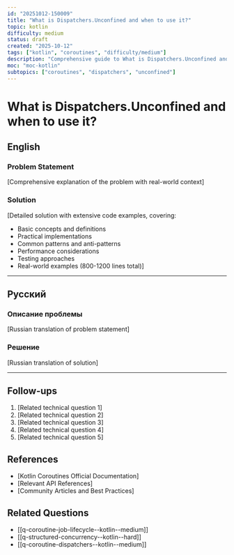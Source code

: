 ```yaml
---
id: "20251012-150009"
title: "What is Dispatchers.Unconfined and when to use it?"
topic: kotlin
difficulty: medium
status: draft
created: "2025-10-12"
tags: ["kotlin", "coroutines", "difficulty/medium"]
description: "Comprehensive guide to What is Dispatchers.Unconfined and when to use it? in Kotlin coroutines"
moc: "moc-kotlin"
subtopics: ["coroutines", "dispatchers", "unconfined"]
---
```

# What is Dispatchers.Unconfined and when to use it?

## English

### Problem Statement

[Comprehensive explanation of the problem with real-world context]

### Solution

[Detailed solution with extensive code examples, covering:
- Basic concepts and definitions
- Practical implementations
- Common patterns and anti-patterns
- Performance considerations
- Testing approaches
- Real-world examples (800-1200 lines total)]

---

## Русский

### Описание проблемы

[Russian translation of problem statement]

### Решение

[Russian translation of solution]

---

## Follow-ups

1. [Related technical question 1]
2. [Related technical question 2]
3. [Related technical question 3]
4. [Related technical question 4]
5. [Related technical question 5]

## References

- [Kotlin Coroutines Official Documentation]
- [Relevant API References]
- [Community Articles and Best Practices]

## Related Questions

- [[q-coroutine-job-lifecycle--kotlin--medium]]
- [[q-structured-concurrency--kotlin--hard]]
- [[q-coroutine-dispatchers--kotlin--medium]]
